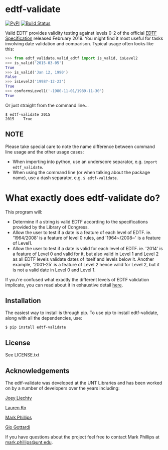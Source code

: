 edtf-validate
=========================
[![PyPI](https://img.shields.io/pypi/v/edtf-validate.svg)](https://pypi.python.org/pypi/edtf-validate)
[![Build Status](https://travis-ci.org/unt-libraries/edtf-validate.svg?branch=master)](https://travis-ci.org/unt-libraries/edtf-validate)

Valid EDTF provides validity testing against levels 0-2 of the official [EDTF Specification](https://www.loc.gov/standards/datetime/edtf.html) released February 2019.
You might find it most useful for tasks involving date validation and comparison. Typical usage often looks like this:

```python
>>> from edtf_validate.valid_edtf import is_valid, isLevel2
>>> is_valid('2015-03-05')
True
>>> is_valid('Jan 12, 1990')
False
>>> isLevel2('1998?-12-23')
True
>>> conformsLevel1('-1980-11-01/1989-11-30')
True
```

Or just straight from the command line...

```console
$ edtf-validate 2015
2015	True
```

NOTE
----

Please take special care to note the name difference between command line usage and the other usage cases:

* When importing into python, use an underscore separator, e.g. `import edtf_validate`.
* When using the command line (or when talking about the package name), use a dash separator, e.g. `$ edtf-validate`.

What exactly does edtf-validate do?
===============================================

This program will:

* Determine if a string is valid EDTF according to the specifications provided by the Library of Congress.
* Allow the user to test if a date is a feature of each level of EDTF.
  ie. '1964/2008' is a feature of level 0 rules, and '1964~/2008~' is a feature of Level1.
* Allow the user to test if a date is valid for each level of EDTF.
  ie. '2014' is a feature of Level 0 and valid for it, but also valid in Level 1 and Level 2 as all EDTF levels validate dates of itself and levels below it.
  Another example, '2001-25' is a feature of Level 2 hence valid for Level 2, but it is not a valid date in Level 0 and Level 1.

If you're confused what exactly the different levels of EDTF validation implicate, you can read about it in exhaustive detail [here](http://www.loc.gov/standards/datetime/pre-submission.html).


Installation
------------

The easiest way to install is through pip. To use pip to install edtf-validate, along with all the dependencies, use:

```console
$ pip install edtf-validate
```


License
-------

See LICENSE.txt


Acknowledgements
----------------

The edtf-validate was developed at the UNT Libraries and has been worked on by a number of developers over the years including:

[Joey Liechty](https://github.com/yeahdef)

[Lauren Ko](https://github.com/ldko) 

[Mark Phillips](https://github.com/vphill)

[Gio Gottardi](https://github.com/somexpert)

If you have questions about the project feel free to contact Mark Phillips at mark.phillips@unt.edu.
